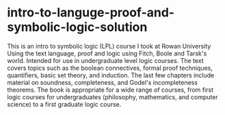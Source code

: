 # intro-to-languge-proof-and-symbolic-logic-solution
This is an intro to symbolic logic (LPL) course I took at Rowan University Using the text language, proof and logic using Fitch, Boole and Tarsk's world.
Intended for use in undergraduate level logic courses. The text covers topics such as the boolean connectives, formal proof techniques, quantifiers, basic set theory, and induction. The last few chapters include material on soundness, completeness, and Godel's incompleteness theorems. The book is appropriate for a wide range of courses, from first logic courses for undergraduates (philosophy, mathematics, and computer science) to a first graduate logic course.
